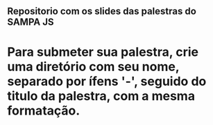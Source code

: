 ## Repositorio com os slides das palestras do SAMPA JS

# Para submeter sua palestra, crie uma diretório com seu nome, separado por ífens '-', seguido do titulo da palestra, com a mesma formatação.
